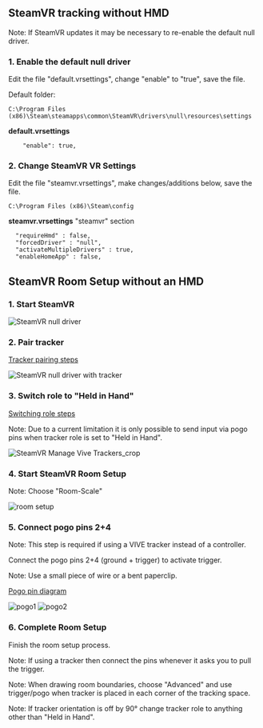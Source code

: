 

## SteamVR tracking without HMD

Note: If SteamVR updates it may be necessary to re-enable the default null driver.

### 1. Enable the default null driver

Edit the file "default.vrsettings", change "enable" to "true", save the file.

Default folder: 

    C:\Program Files (x86)\Steam\steamapps\common\SteamVR\drivers\null\resources\settings

**default.vrsettings**

        "enable": true,


### 2. Change SteamVR VR Settings

Edit the file "steamvr.vrsettings", make changes/additions below, save the file.

    C:\Program Files (x86)\Steam\config

**steamvr.vrsettings** "steamvr" section

      "requireHmd" : false,
      "forcedDriver" : "null",
      "activateMultipleDrivers" : true,
      "enableHomeApp" : false,


## SteamVR Room Setup without an HMD

### 1. Start SteamVR
![SteamVR null driver](https://user-images.githubusercontent.com/3579516/82004928-e8f56800-9618-11ea-924e-65a517b56985.PNG)

### 2. Pair tracker
[Tracker pairing steps](https://github.com/corycorvus/VIVE-Tracker-Wiki/wiki/Usage-Guide#dongle-pairing)

![SteamVR null driver with tracker](https://user-images.githubusercontent.com/3579516/82004937-eeeb4900-9618-11ea-8947-5d22115e432b.PNG)

### 3. Switch role to "Held in Hand"
[Switching role steps](https://github.com/corycorvus/VIVE-Tracker-Wiki/wiki/Usage-Guide#switching-roles) 

Note: Due to a current limitation it is only possible to send input via pogo pins when tracker role is set to "Held in Hand".

![SteamVR Manage Vive Trackers_crop](https://user-images.githubusercontent.com/3579516/82005146-7d5fca80-9619-11ea-8def-55eb200c61c3.png)

### 4. Start SteamVR Room Setup
Note: Choose "Room-Scale"

![room setup](https://user-images.githubusercontent.com/3579516/82005209-a2ecd400-9619-11ea-9890-54f465ee1c90.PNG)

### 5. Connect pogo pins 2+4 
Note: This step is required if using a VIVE tracker instead of a controller.

Connect the pogo pins 2+4 (ground + trigger) to activate trigger.

Note: Use a small piece of wire or a bent paperclip.

[Pogo pin diagram](https://github.com/corycorvus/VIVE-Tracker-Wiki/wiki/Hardware-Info#pogo-pins)

![pogo1](https://user-images.githubusercontent.com/3579516/82006421-9e75ea80-961c-11ea-8943-7889b24d93f9.jpg)
 ![pogo2](https://user-images.githubusercontent.com/3579516/82006370-7dad9500-961c-11ea-8596-6a4b53c39a46.jpg)

### 6. Complete Room Setup
Finish the room setup process. 

Note: If using a tracker then connect the pins whenever it asks you to pull the trigger.

Note: When drawing room boundaries, choose "Advanced" and use trigger/pogo when tracker is placed in each corner of the tracking space. 

Note: If tracker orientation is off by 90° change tracker role to anything other than "Held in Hand".